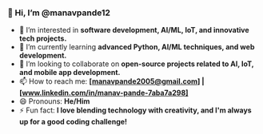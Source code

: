 ### 👋 Hi, I’m @manavpande12

- 👀 I’m interested in **software development, AI/ML, IoT, and innovative tech projects.**
- 🌱 I’m currently learning **advanced Python, AI/ML techniques, and web development.**
- 💞️ I’m looking to collaborate on **open-source projects related to AI, IoT, and mobile app development.**
- 📫 How to reach me: **[manavpande2005@gmail.com] | [www.linkedin.com/in/manav-pande-7aba7a298]**
- 😄 Pronouns: **He/Him**
- ⚡ Fun fact: **I love blending technology with creativity, and I'm always up for a good coding challenge!**
